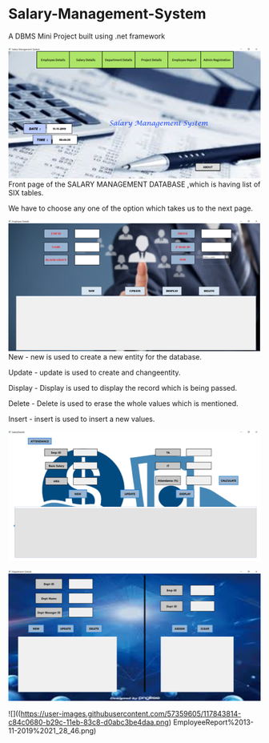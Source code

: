 # Salary-Management-System
A DBMS Mini Project built using .net framework

![](Images/Salary%20Management%20System%2011-11-2019%2020_46_30.png)
Front page of the SALARY MANAGEMENT DATABASE ,which is having list of SIX tables.

We have to choose any one of the option which takes us to the next page.

![](Images/Employee%20Details%2011-11-2019%2020_47_06.png)
New - new is used to create a new entity for the database.  

Update - update is used to create and changeentity.			

Display - Display is used to display the record which is being passed.	

Delete - Delete is used to erase the whole values which is mentioned.	

Insert - insert is used to insert a new values.																																																																																																																

![](Images/SalaryDetails%2011-11-2019%2020_47_14.png)

![](Images/Department%20Details%2008-11-2019%2021_19_31.png)

![]((https://user-images.githubusercontent.com/57359605/117843814-c84c0680-b29c-11eb-83c8-d0abc3be4daa.png)
EmployeeReport%2013-11-2019%2021_28_46.png)
